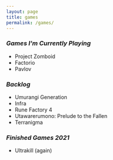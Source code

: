 ```yaml
---
layout: page
title: games
permalink: /games/
---
```


### *Games I'm Currently Playing*
* Project Zomboid
* Factorio
* Pavlov

### *Backlog*
* Umurangi Generation
* Infra
* Rune Factory 4
* Utawarerumono: Prelude to the Fallen
* Terranigma

### *Finished Games 2021*
* Ultrakill (again)




